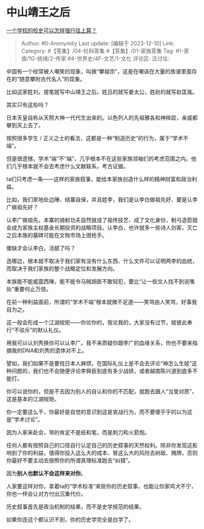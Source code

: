 # 中山靖王之后
[一个学校的校史可以怎样强行往上算？](https://www.zhihu.com/question/309154799/answer/3319842097)

> Author: #0-Anonymity
> Last update: [编辑于 2023-12-10]
> Link:
> Category: #【答集】/04-社科答集  #【答集】/01-家族答集 
> Tag: #1-家族/1G-统绪/2-传家 #4-世界史/4F-文艺/1-文化 
> 评论区:
> 泛讨论:

中国有一个经常被人嘲笑的现象，叫做“攀祖宗”，这是在嘲讽在大量的族谱里面存在的“随意攀附古代名人”的现象。

比如这家姓刘，提笔就写中山靖王之后。姓吕的就写姜太公，姓赵的就写赵匡胤。

其实只有这些吗？

日本天皇自称从天照大神一代代生出来的。以色列人的先祖雅各和神摔跤，亲戚都攀到天上去了。

按照很多学生 / 正义之士的看法，这都是一种“制造历史”的行为，属于“学术不端”。

但是很遗憾，学术“端”不“端”，几乎根本不在这些家族领袖们的考虑范围之内。他们几乎根本就不会去考虑什么文献联系，考古证据。

ta们只考虑一条——这样的家族叙事，能给本家族创造什么样的精神财富和政治利益。

比如，我们家地处边陲、结寨自保，并且姓李，我们是认李白做祖先好、要是认李广做祖先好？

认李广做祖先，本寨的骑射功夫自然就成了祖传技艺、成了文化身份，制弓造箭就会成为家族主权基金长期投资的战略项目。认李白，也许就多一些诗人剑客，灭亡之后本族的墓碑可能在文物市场上很抢手。

傻缺才会认李白，活腻了吗？

选哪边，根本就不取决于我们家有没有什么东西、什么文件可以证明两李的血统，而取决于我们家族的整个战略定位和发展方向。

本族能不能威震西陲，能不能令马贼胡匪不敢轻犯，要比“让一些文人找不到说嘴处”重要何止万倍。

在前一种利益面前，所谓的“学术不端”根本就微不足道——笑骂由人笑骂，好事我自为之。

这一般会形成一个江湖规矩——你论你的，我论我的，大家没有过节，就彼此奉行“不驳斥”的默认礼仪。

用我可以认刘秀换你可以认李广。我不来质疑你跟李广的血缘关系，你也不要来指摘我的DNA和刘秀的遗体对不上。

譬如，我们如果不是要找日本人麻烦，在国际礼仪上是不会去评论“神怎么生娃”这种问题的，我们也不会随便评论李舜臣到底有多少战绩，或者越南陈兴道到底多不能打。

你可以说你的，但是不去因为别人的自认和你的不匹配，就跑去跟人“当堂对质”，这是基本的江湖规矩。

你一定要这么干，你最好是自觉的意识到这是宣战行为，而不要傻乎乎的以为这是“学术讨论”。

因为人家来赴会，带的肯定不是纸和笔，而是刺刀和火箭炮。

任何人都有按照自己的口径自行认定自己的历史叙事的天然权利。除非你发现这影响到了你的利益，值得你投入这么大的成本、冒这么大的风险去树敌、摊牌，否则你最好不要主动去按照你的所谓真理标准跑去“纠错”。

因为**别人也默认不会这样来对你**。

人家要这样对你，拿着ta的“学术标准”来抠你的历史叙事，也能让你家鸡犬不宁，你也一样会让对方付出沉重代价。

历史叙事首先是政治机制的结果，而不是史学规范的结果。

如果你连这个都认识不到，你的历史学完全是白学了。